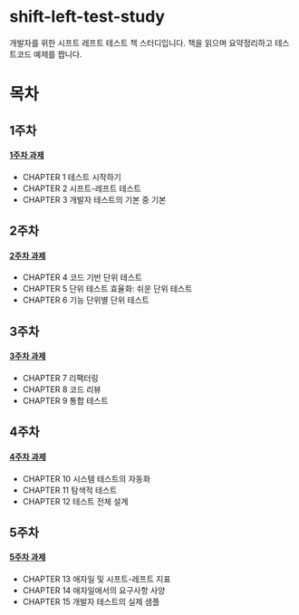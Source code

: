 # shift-left-test-study

개발자를 위한 시프트 레프트 테스트 책 스터디입니다.
책을 읽으며 요약정리하고 테스트코드 예제를 짭니다.

# 목차

## 1주차

#### [1주차 과제](https://github.com/silano08/shift-left-test-study/blob/main/week01/rule)


- CHAPTER 1 테스트 시작하기
- CHAPTER 2 시프트-레프트 테스트
- CHAPTER 3 개발자 테스트의 기본 중 기본


## 2주차

#### [2주차 과제](https://github.com/silano08/shift-left-test-study/blob/main/week02/rule.txt)

- CHAPTER 4 코드 기반 단위 테스트
- CHAPTER 5 단위 테스트 효율화: 쉬운 단위 테스트
- CHAPTER 6 기능 단위별 단위 테스트

## 3주차

#### [3주차 과제](https://github.com/silano08/shift-left-test-study/blob/main/week03/rule.txt)

- CHAPTER 7 리팩터링
- CHAPTER 8 코드 리뷰
- CHAPTER 9 통합 테스트

## 4주차

#### [4주차 과제](https://github.com/silano08/shift-left-test-study/blob/main/week04/rule.txt)

- CHAPTER 10 시스템 테스트의 자동화 
- CHAPTER 11 탐색적 테스트
- CHAPTER 12 테스트 전체 설계

## 5주차

#### [5주차 과제](https://github.com/silano08/shift-left-test-study/blob/main/week05/rule.txt)

- CHAPTER 13 애자일 및 시프트-레프트 지표
- CHAPTER 14 애자일에서의 요구사항 사양
- CHAPTER 15 개발자 테스트의 실제 샘플

